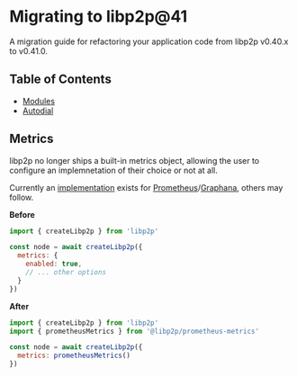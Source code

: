 # Migrating to libp2p@41 <!-- omit in toc -->

A migration guide for refactoring your application code from libp2p v0.40.x to v0.41.0.

## Table of Contents <!-- omit in toc -->

- [Modules](#modules)
- [Autodial](#autodial)

## Metrics

libp2p no longer ships a built-in metrics object, allowing the user to configure an implemnetation of their choice or not at all.

Currently an [implementation](https://www.npmjs.com/package/@libp2p/prometheus-metrics) exists for [Prometheus](https://prometheus.io/)/[Graphana](https://grafana.com/), others may follow.

**Before**

```js
import { createLibp2p } from 'libp2p'

const node = await createLibp2p({
  metrics: {
    enabled: true,
    // ... other options
  }
})
```

**After**

```js
import { createLibp2p } from 'libp2p'
import { prometheusMetrics } from '@libp2p/prometheus-metrics'

const node = await createLibp2p({
  metrics: prometheusMetrics()
})
```
